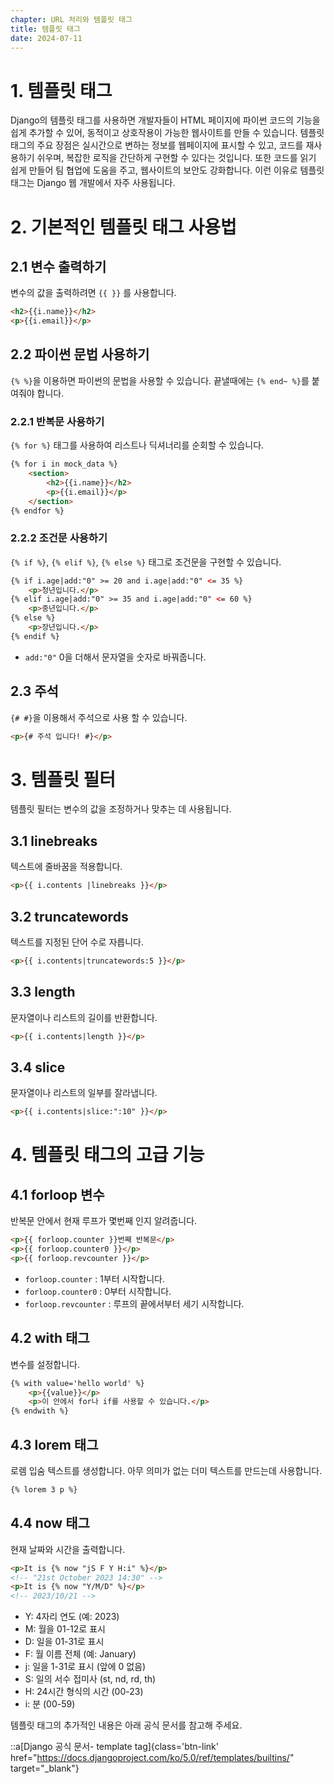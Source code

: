 ```yaml
---
chapter: URL 처리와 템플릿 태그
title: 템플릿 태그
date: 2024-07-11
---
```

# 1. 템플릿 태그
Django의 템플릿 태그를 사용하면 개발자들이 HTML 페이지에 파이썬 코드의 기능을 쉽게 추가할 수 있어, 동적이고 상호작용이 가능한 웹사이트를 만들 수 있습니다. 템플릿 태그의 주요 장점은 실시간으로 변하는 정보를 웹페이지에 표시할 수 있고, 코드를 재사용하기 쉬우며, 복잡한 로직을 간단하게 구현할 수 있다는 것입니다. 또한 코드를 읽기 쉽게 만들어 팀 협업에 도움을 주고, 웹사이트의 보안도 강화합니다. 이런 이유로 템플릿 태그는 Django 웹 개발에서 자주 사용됩니다.

# 2. 기본적인 템플릿 태그 사용법

## 2.1 변수 출력하기

변수의 값을 출력하려면 `{{ }}` 를 사용합니다.

```html
<h2>{{i.name}}</h2>
<p>{{i.email}}</p>
```
## 2.2 파이썬 문법 사용하기
`{% %}`을 이용하면 파이썬의 문법을 사용할 수 있습니다. 끝낼때에는 `{% end~ %}`를 붙여줘야 합니다.

### 2.2.1 반복문 사용하기

`{% for %}` 태그를 사용하여 리스트나 딕셔너리를 순회할 수 있습니다.

```html
{% for i in mock_data %}
    <section>
        <h2>{{i.name}}</h2>
        <p>{{i.email}}</p>
    </section>
{% endfor %}
```

### 2.2.2 조건문 사용하기

`{% if %}`, `{% elif %}`, `{% else %}` 태그로 조건문을 구현할 수 있습니다.

```html
{% if i.age|add:"0" >= 20 and i.age|add:"0" <= 35 %}
    <p>청년입니다.</p>
{% elif i.age|add:"0" >= 35 and i.age|add:"0" <= 60 %}
    <p>중년입니다.</p>
{% else %}
    <p>장년입니다.</p>
{% endif %}
```

- `add:"0"`
0을 더해서 문자열을 숫자로 바꿔줍니다.

## 2.3 주석
`{# #}`을 이용해서 주석으로 사용 할 수 있습니다.
```html
<p>{# 주석 입니다! #}</p>
```

# 3. 템플릿 필터

템플릿 필터는 변수의 값을 조정하거나 맞추는 데 사용됩니다.

## 3.1 linebreaks

텍스트에 줄바꿈을 적용합니다.

```html
<p>{{ i.contents |linebreaks }}</p>
```

## 3.2 truncatewords

텍스트를 지정된 단어 수로 자릅니다.

```html
<p>{{ i.contents|truncatewords:5 }}</p>
```

## 3.3 length

문자열이나 리스트의 길이를 반환합니다.

```html
<p>{{ i.contents|length }}</p>
```

## 3.4 slice

문자열이나 리스트의 일부를 잘라냅니다.

```html
<p>{{ i.contents|slice:":10" }}</p>
```

# 4. 템플릿 태그의 고급 기능

## 4.1 forloop 변수

반복문 안에서 현재 루프가 몇번째 인지 알려줍니다.

```html
<p>{{ forloop.counter }}번째 반복문</p>
<p>{{ forloop.counter0 }}</p>
<p>{{ forloop.revcounter }}</p>
```
- `forloop.counter` : 1부터 시작합니다.
- `forloop.counter0` : 0부터 시작합니다.
- `forloop.revcounter` : 루프의 끝에서부터 세기 시작합니다.
## 4.2 with 태그

변수를 설정합니다.

```html
{% with value='hello world' %}
    <p>{{value}}</p>
    <p>이 안에서 for나 if를 사용할 수 있습니다.</p>
{% endwith %}
```

## 4.3 lorem 태그

로렘 입숨 텍스트를 생성합니다. 아무 의미가 없는 더미 텍스트를 만드는데 사용합니다.

```html
{% lorem 3 p %}
```

## 4.4 now 태그

현재 날짜와 시간을 출력합니다.

```html
<p>It is {% now "jS F Y H:i" %}</p>
<!-- "21st October 2023 14:30" -->
<p>It is {% now "Y/M/D" %}</p>
<!-- 2023/10/21 -->
```
- Y: 4자리 연도 (예: 2023)        
- M: 월을 01-12로 표시        
- D: 일을 01-31로 표시        
- F: 월 이름 전체 (예: January)       
- j: 일을 1-31로 표시 (앞에 0 없음)       
- S: 일의 서수 접미사 (st, nd, rd, th)        
- H: 24시간 형식의 시간 (00-23)       
- i: 분 (00-59)

템플릿 태그의 추가적인 내용은 아래 공식 문서를 참고해 주세요.

::a[Django 공식 문서- template tag]{class='btn-link' href="https://docs.djangoproject.com/ko/5.0/ref/templates/builtins/" target="\_blank"}